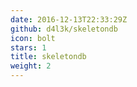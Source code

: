 ```yaml
---
date: 2016-12-13T22:33:29Z
github: d4l3k/skeletondb
icon: bolt
stars: 1
title: skeletondb
weight: 2
---
```

